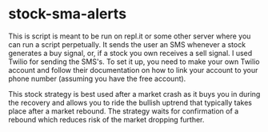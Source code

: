 # stock-sma-alerts
This is script is meant to be run on repl.it or some other server where you can run a script perpetually. It sends the user an SMS whenever a stock generates a buy signal, or, if a stock you own receives a sell signal. I used Twilio for sending the SMS's. To set it up, you need to make your own Twilio account and follow their documentation on how to link your account to your phone number (assuming you have the free account).

This stock strategy is best used after a market crash as it buys you in during the recovery and allows you to ride the bullish uptrend that typically takes place after a market rebound. The strategy waits for confirmation of a rebound which reduces risk of the market dropping further.
